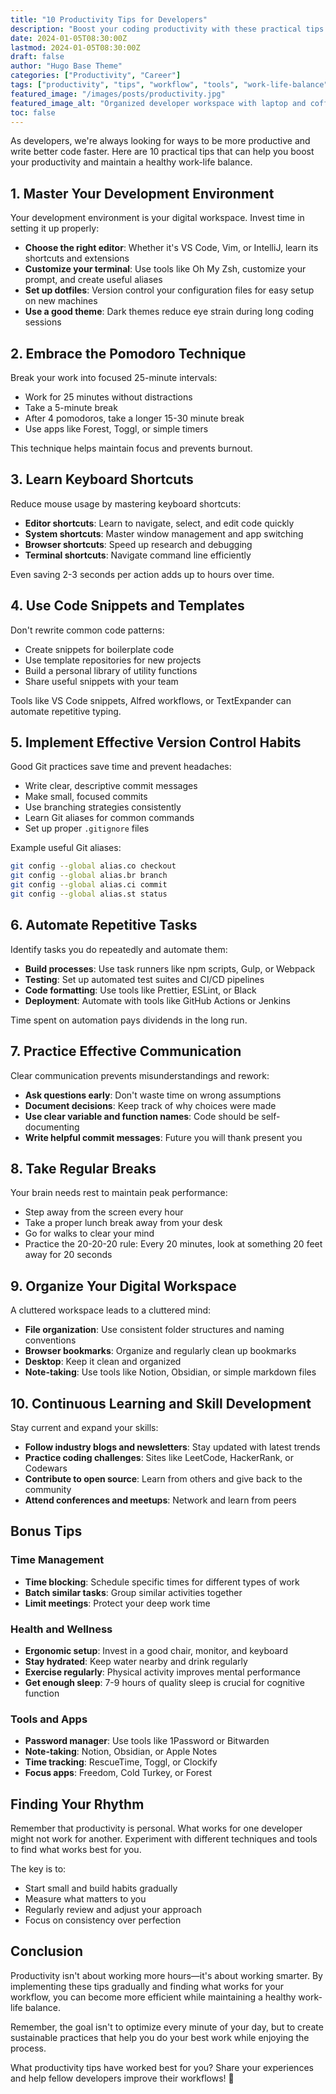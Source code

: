 ```yaml
---
title: "10 Productivity Tips for Developers"
description: "Boost your coding productivity with these practical tips and tools. Learn how to work smarter, not harder, and maintain a healthy work-life balance."
date: 2024-01-05T08:30:00Z
lastmod: 2024-01-05T08:30:00Z
draft: false
author: "Hugo Base Theme"
categories: ["Productivity", "Career"]
tags: ["productivity", "tips", "workflow", "tools", "work-life-balance"]
featured_image: "/images/posts/productivity.jpg"
featured_image_alt: "Organized developer workspace with laptop and coffee"
toc: false
---
```


As developers, we're always looking for ways to be more productive and write better code faster. Here are 10 practical tips that can help you boost your productivity and maintain a healthy work-life balance.

## 1. Master Your Development Environment

Your development environment is your digital workspace. Invest time in setting it up properly:

- **Choose the right editor**: Whether it's VS Code, Vim, or IntelliJ, learn its shortcuts and extensions
- **Customize your terminal**: Use tools like Oh My Zsh, customize your prompt, and create useful aliases
- **Set up dotfiles**: Version control your configuration files for easy setup on new machines
- **Use a good theme**: Dark themes reduce eye strain during long coding sessions

## 2. Embrace the Pomodoro Technique

Break your work into focused 25-minute intervals:

- Work for 25 minutes without distractions
- Take a 5-minute break
- After 4 pomodoros, take a longer 15-30 minute break
- Use apps like Forest, Toggl, or simple timers

This technique helps maintain focus and prevents burnout.

## 3. Learn Keyboard Shortcuts

Reduce mouse usage by mastering keyboard shortcuts:

- **Editor shortcuts**: Learn to navigate, select, and edit code quickly
- **System shortcuts**: Master window management and app switching
- **Browser shortcuts**: Speed up research and debugging
- **Terminal shortcuts**: Navigate command line efficiently

Even saving 2-3 seconds per action adds up to hours over time.

## 4. Use Code Snippets and Templates

Don't rewrite common code patterns:

- Create snippets for boilerplate code
- Use template repositories for new projects
- Build a personal library of utility functions
- Share useful snippets with your team

Tools like VS Code snippets, Alfred workflows, or TextExpander can automate repetitive typing.

## 5. Implement Effective Version Control Habits

Good Git practices save time and prevent headaches:

- Write clear, descriptive commit messages
- Make small, focused commits
- Use branching strategies consistently
- Learn Git aliases for common commands
- Set up proper `.gitignore` files

Example useful Git aliases:
```bash
git config --global alias.co checkout
git config --global alias.br branch
git config --global alias.ci commit
git config --global alias.st status
```

## 6. Automate Repetitive Tasks

Identify tasks you do repeatedly and automate them:

- **Build processes**: Use task runners like npm scripts, Gulp, or Webpack
- **Testing**: Set up automated test suites and CI/CD pipelines
- **Code formatting**: Use tools like Prettier, ESLint, or Black
- **Deployment**: Automate with tools like GitHub Actions or Jenkins

Time spent on automation pays dividends in the long run.

## 7. Practice Effective Communication

Clear communication prevents misunderstandings and rework:

- **Ask questions early**: Don't waste time on wrong assumptions
- **Document decisions**: Keep track of why choices were made
- **Use clear variable and function names**: Code should be self-documenting
- **Write helpful commit messages**: Future you will thank present you

## 8. Take Regular Breaks

Your brain needs rest to maintain peak performance:

- Step away from the screen every hour
- Take a proper lunch break away from your desk
- Go for walks to clear your mind
- Practice the 20-20-20 rule: Every 20 minutes, look at something 20 feet away for 20 seconds

## 9. Organize Your Digital Workspace

A cluttered workspace leads to a cluttered mind:

- **File organization**: Use consistent folder structures and naming conventions
- **Browser bookmarks**: Organize and regularly clean up bookmarks
- **Desktop**: Keep it clean and organized
- **Note-taking**: Use tools like Notion, Obsidian, or simple markdown files

## 10. Continuous Learning and Skill Development

Stay current and expand your skills:

- **Follow industry blogs and newsletters**: Stay updated with latest trends
- **Practice coding challenges**: Sites like LeetCode, HackerRank, or Codewars
- **Contribute to open source**: Learn from others and give back to the community
- **Attend conferences and meetups**: Network and learn from peers

## Bonus Tips

### Time Management
- **Time blocking**: Schedule specific times for different types of work
- **Batch similar tasks**: Group similar activities together
- **Limit meetings**: Protect your deep work time

### Health and Wellness
- **Ergonomic setup**: Invest in a good chair, monitor, and keyboard
- **Stay hydrated**: Keep water nearby and drink regularly
- **Exercise regularly**: Physical activity improves mental performance
- **Get enough sleep**: 7-9 hours of quality sleep is crucial for cognitive function

### Tools and Apps
- **Password manager**: Use tools like 1Password or Bitwarden
- **Note-taking**: Notion, Obsidian, or Apple Notes
- **Time tracking**: RescueTime, Toggl, or Clockify
- **Focus apps**: Freedom, Cold Turkey, or Forest

## Finding Your Rhythm

Remember that productivity is personal. What works for one developer might not work for another. Experiment with different techniques and tools to find what works best for you.

The key is to:
- Start small and build habits gradually
- Measure what matters to you
- Regularly review and adjust your approach
- Focus on consistency over perfection

## Conclusion

Productivity isn't about working more hours—it's about working smarter. By implementing these tips gradually and finding what works for your workflow, you can become more efficient while maintaining a healthy work-life balance.

Remember, the goal isn't to optimize every minute of your day, but to create sustainable practices that help you do your best work while enjoying the process.

What productivity tips have worked best for you? Share your experiences and help fellow developers improve their workflows! 🚀
